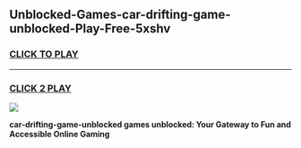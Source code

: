 
## Unblocked-Games-car-drifting-game-unblocked-Play-Free-5xshv
<h3>
<a href="https://premium76.site?title=car-drifting-game-unblocked&ref=18A1">CLICK TO PLAY</a></h3>
<hr>

<h3>
<a href="https://premium76.site?title=car-drifting-game-unblocked&ref=18A1">CLICK 2 PLAY</a>
  
</h3>

<a href="https://premium76.site?title=car-drifting-game-unblocked&ref=18A1"><img src="https://clearcache.store/games.png"></a>


**car-drifting-game-unblocked games unblocked: Your Gateway to Fun and Accessible Online Gaming**
